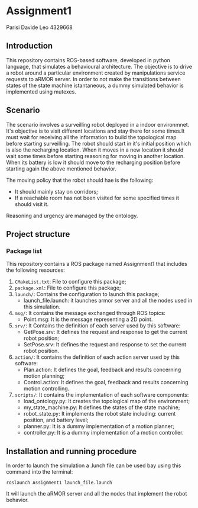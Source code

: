 # Assignment1

Parisi Davide Leo 4329668 

## Introduction ##

This repository contains ROS-based software, developed in python language, that simulates a behavioural architecture. The objective is to drive a robot around a particular environment created by manipulations service requests to aRMOR server. In order to not make the transitions between states of the state machine istantaneous, a dummy simulated behavior is implemented using mutexes.

## Scenario ##

The scenario involves a surveilling robot deployed in a indoor environmnet. It's objective is to visit different locations and stay there for some times.It must wait for receiving all the information to build the topological map before starting surveilling. The robot should start in it's initial position which is also the recharging location. When it moves in a new location it should wait some times before starting reasoning for moving in another location.
When its battery is low it should move to the recharging position before starting again the above mentioned behavior.

The moving policy that the robot should hae is the following:
* It should mainly stay on corridors;
* If a reachable room has not been visited for some specified times it should visit it.

Reasoning and urgency are managed by the ontology.

## Project structure ##

### Package list ###

This repository contains a ROS package named Assignment1 that includes the following resources:
1. `CMakeList.txt`: File to configure this package;
2. `package.xml`: File to configure this package;
3. `launch/`: Contains the configuration to launch this package;
    * launch_file.launch: it launches armor server and all the nodes used in this simulation.
4. `msg/`: It contains the message exchanged through ROS topics:
    * Point.msg: It is the message representing a 2D point.
5. `srv/`: It Contains the definition of each server used by this software:
    * GetPose.srv: It defines the request and response to get the current robot position;
    * SetPose.srv: It defines the request and response to set the current robot position.
6. `action/`: It contains the definition of each action server used by this software:
    * Plan.action: It defines the goal, feedback and results concerning motion planning;
    * Control.action: It defines the goal, feedback and results concerning motion controlling.
7. `scripts/`: It contains the implementation of each software components:
    * load_ontology.py: It creates the topological map of the environment;
    * my_state_machine.py: It defines the states of the state machine;
    * robot_state.py: It implements the robot state including: current position, and battery level;
    * planner.py: It is a dummy implementation of a motion planner;
    * controller.py: It is a dummy implementation of a motion controller.

## Installation and running procedure ##

In order to launch the simulation a .lunch file can be used bay using this command into the terminal:
```
roslaunch Assignment1 launch_file.launch
```
It will launch the aRMOR server and all the nodes that implement the robot behavior.
